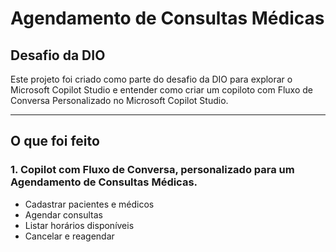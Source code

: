 # Agendamento de Consultas Médicas

## Desafio da DIO

Este projeto foi criado como parte do desafio da DIO para explorar o Microsoft Copilot Studio e entender como criar um copiloto com Fluxo de Conversa Personalizado no Microsoft Copilot Studio.

---

## O que foi feito

### 1. Copilot com Fluxo de Conversa, personalizado para um Agendamento de Consultas Médicas.

- Cadastrar pacientes e médicos
- Agendar consultas
- Listar horários disponíveis
- Cancelar e reagendar
